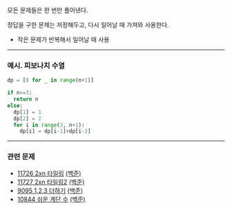 모든 문제들은 한 번만 풀어낸다.

정답을 구한 문제는 저장해두고, 다시 일어날 때 가져와 사용한다.


- 작은 문제가 반복해서 일어날 때 사용

---
### 예시. 피보나치 수열
```python
dp = [0 for _ in range(n+1)]

if n<=3:
  return n
else:
  dp[1] = 1
  dp[2] = 2
  for i in range(3, n+1):
    dp[i] = dp[i-1]+dp[i-2]
```
---

### 관련 문제
- [11726 2xn 타일링](https://github.com/hongju904/Baekjoon/blob/main/silver/silver3/11726%202xn%20%ED%83%80%EC%9D%BC%EB%A7%81.txt) [(백준)](https://www.acmicpc.net/problem/11726)
- [11727 2xn 타일링2](https://github.com/hongju904/Baekjoon/blob/main/silver/silver3/11727%202xn%20%ED%83%80%EC%9D%BC%EB%A7%812.txt) [(백준)](https://www.acmicpc.net/problem/11727)
- [9095 1,2,3 더하기](https://github.com/hongju904/Baekjoon/blob/main/silver/silver3/9095%201%2C2%2C3%20%EB%8D%94%ED%95%98%EA%B8%B0.txt) [(백준)](https://www.acmicpc.net/problem/9095)
- [10844 쉬운 계단 수](https://github.com/hongju904/Baekjoon/blob/main/silver/silver1/10844%20%EC%89%AC%EC%9A%B4%20%EA%B3%84%EB%8B%A8%20%EC%88%98.txt) [(백준)](https://www.acmicpc.net/problem/10844)
